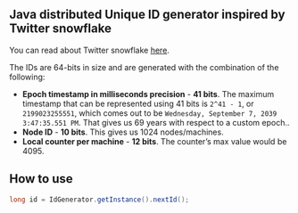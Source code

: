 ## Java distributed Unique ID generator inspired by Twitter snowflake

You can read about Twitter snowflake [here](https://blog.twitter.com/engineering/en_us/a/2010/announcing-snowflake.html).

The IDs are 64-bits in size and are generated with the combination of the following:

+ **Epoch timestamp in milliseconds precision** - **41 bits**. The maximum timestamp that can be represented using 41 bits is `2^41 - 1`, or `2199023255551`, which comes out to be `Wednesday, September 7, 2039 3:47:35.551 PM`. That gives us 69 years with respect to a custom epoch..
+ **Node ID** - **10 bits**. This gives us 1024 nodes/machines.
+ **Local counter per machine** - **12 bits**. The counter’s max value would be 4095.

## How to use
```java
long id = IdGenerator.getInstance().nextId();
``` 